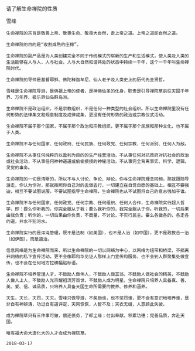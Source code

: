 请了解生命禅院的性质

雪峰


    生命禅院的宗旨是敬畏上帝、敬畏生命、敬畏大自然，走上帝之道。上帝之道即自然之道。

    生命禅院的目的是“收割成熟的庄稼”。

    生命禅院的副产品是为人类创建完全不同于传统模式的崭新的生产和生活模式，使人类及人类的生活能够在人与人，人与社会，人与大自然和谐共处的状态中持续一千年，这个一千年叫生命禅院时代。

    生命禅院的导师是基督耶稣、佛陀释迦牟尼、仙人老子及人类史上的历代先圣贤哲。

    雪峰是生命禅院导游，是佛祖上帝的使者，是神佛仙圣的化身，职责是引导禅院草前往天国千年界、万年界、极乐界仙岛群岛洲。

    生命禅院不是政治组织，不是宗教组织，不是任何一种类型的社会组织。所以生命禅院里没有任何形势的法律条文和规章制度及戒律戒条，更没有任何形势的政治或宗教仪式活动。

    生命禅院不属于那个国家，不属于那个政治和宗教组织，更不属于那个民族和那种文化，也不属于人类。

    生命禅院不与任何国家、任何政府、任何民族、任何政党、任何宗教、任何派别、任何人为敌。

    生命禅院不从事任何纯粹的以盈利为目的的生产经营活动，不从事任何对抗政府对抗社会的政治或社会活动，不从事任何神神道道或偷偷摸摸的神秘活动，不从事完全背离事实、科学、逻辑、灵觉的事务。

    生命禅院的一切是清晰的，所以不与人讨论、争论、辩论，你与生命禅院理念同频，那就跟随导游走，你认为你对，那就按照你自己对的去做去行，一切建立在自觉自愿的基础上，相互不要强迫，相互不要试图说服。不要试图指导生命禅院，生命禅院也从不试图将自己的意志强加于谁。

    生命禅院不与任何国家、任何政党、任何宗教、任何组织、任何人合作，生命禅院实行超人哲学，即：要么你听我的，你完全服从于我；要么我听你的，我完全服从于你。听我的，一切后果由我负责；听你的，一切后果由你负责，不商量，不讨论，不实行民主。要么各做各的，各走各的道，井水不犯河水。

    生命禅院实行的是浑沌管理，既不是法制（如美国），也不是人治（如中国），更不是政教合一治（如伊朗），而是道治。

    信息网络是为生命禅院而来，所以生命禅院的一切以网络为中心，以网络为纽带和桥梁，不搞离开网络的私下宣传活动，更不会像耶和华见证人那样上门宣传和服务，也不会到人群聚集处做宣传，也不会在任何地方拉横幅贴标语。

    生命禅院不培养管理人才，不鼓励人做伟人，不鼓励人做富翁，不鼓励人做社会的精英，不鼓励人做人上人，不鼓励人光宗耀祖流芳百世，不鼓励人成为明星。生命禅院只培养人具备真、善、美、爱、信、诚品质，只培养人具备天国生命所需要的教养、修养和涵养。

    天生，天长，天罚，天灭，雪峰只做导游，不奖励谁，也不惩罚谁，更不会有意识地培养谁，是非自有神辨清，功过自有道评定，天网恢恢，人智不及；天衣无缝，人意顾此失彼。

    成为禅院草只有三件事可做，偿还债务，了却尘缘；付出奉献，积累功德；完善品质，奔赴天国。

    唯有福大命大造化大的人才会成为禅院草。

    2018-03-17



